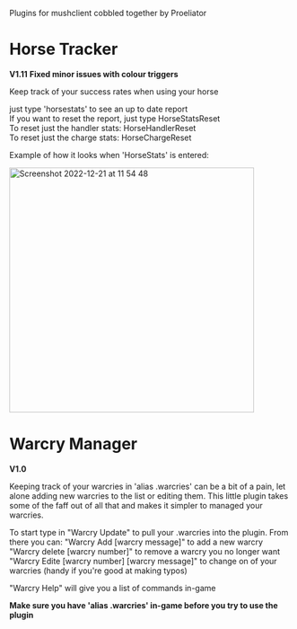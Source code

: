 Plugins for mushclient cobbled together by Proeliator  

# Horse Tracker
**V1.11**
**Fixed minor issues with colour triggers**

Keep track of your success rates when using your horse  

just type 'horsestats' to see an up to date report  
If you want to reset the report, just type HorseStatsReset  
To reset just the handler stats: HorseHandlerReset  
To reset just the charge stats: HorseChargeReset  

Example of how it looks when 'HorseStats' is entered:

<img width="436" alt="Screenshot 2022-12-21 at 11 54 48" src="https://user-images.githubusercontent.com/119447171/208899464-71ee52d3-dca1-4f2a-84ae-d7bdcd2722d7.png">

# Warcry Manager
**V1.0**

Keeping track of your warcries in 'alias .warcries' can be a bit of a pain, let alone adding new warcries to the list or editing them.
This little plugin takes some of the faff out of all that and makes it simpler to managed your warcries.

To start type in "Warcry Update" to pull your .warcries into the plugin.
From there you can:
"Warcry Add [warcry message]" to add a new warcry
"Warcry delete [warcry number]" to remove a warcry you no longer want
"Warcry Edite [warcry number] [warcry message]" to change on of your warcries (handy if you're good at making typos)

"Warcry Help" will give you a list of commands in-game

**Make sure you have 'alias .warcries' in-game before you try to use the plugin**

